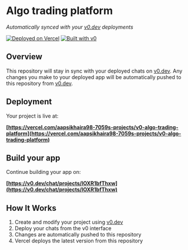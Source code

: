 # Algo trading platform

*Automatically synced with your [v0.dev](https://v0.dev) deployments*

[![Deployed on Vercel](https://img.shields.io/badge/Deployed%20on-Vercel-black?style=for-the-badge&logo=vercel)](https://vercel.com/aapsikhaira98-7059s-projects/v0-algo-trading-platform)
[![Built with v0](https://img.shields.io/badge/Built%20with-v0.dev-black?style=for-the-badge)](https://v0.dev/chat/projects/lOXR1bfThxw)

## Overview

This repository will stay in sync with your deployed chats on [v0.dev](https://v0.dev).
Any changes you make to your deployed app will be automatically pushed to this repository from [v0.dev](https://v0.dev).

## Deployment

Your project is live at:

**[https://vercel.com/aapsikhaira98-7059s-projects/v0-algo-trading-platform](https://vercel.com/aapsikhaira98-7059s-projects/v0-algo-trading-platform)**

## Build your app

Continue building your app on:

**[https://v0.dev/chat/projects/lOXR1bfThxw](https://v0.dev/chat/projects/lOXR1bfThxw)**

## How It Works

1. Create and modify your project using [v0.dev](https://v0.dev)
2. Deploy your chats from the v0 interface
3. Changes are automatically pushed to this repository
4. Vercel deploys the latest version from this repository